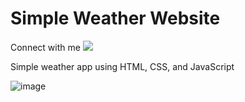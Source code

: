 # Simple Weather Website 

<p align="left">
     Connect with me
  <a href="https://www.linkedin.com/in/rishav-k-602367284/" alt="Rishav Tips Discussion & Support Server">
    <img src="https://img.shields.io/badge/LinkedIn-0077B5?style=for-the-badge&logo=linkedin&logoColor=white)](www.linkedin.com/in/rishav-k-602367284)"/></a>
</p>


Simple weather app using HTML, CSS, and JavaScript

![image](https://user-images.githubusercontent.com/20955511/111051345-0bcff300-845b-11eb-80ca-717a9a838e2c.png)


